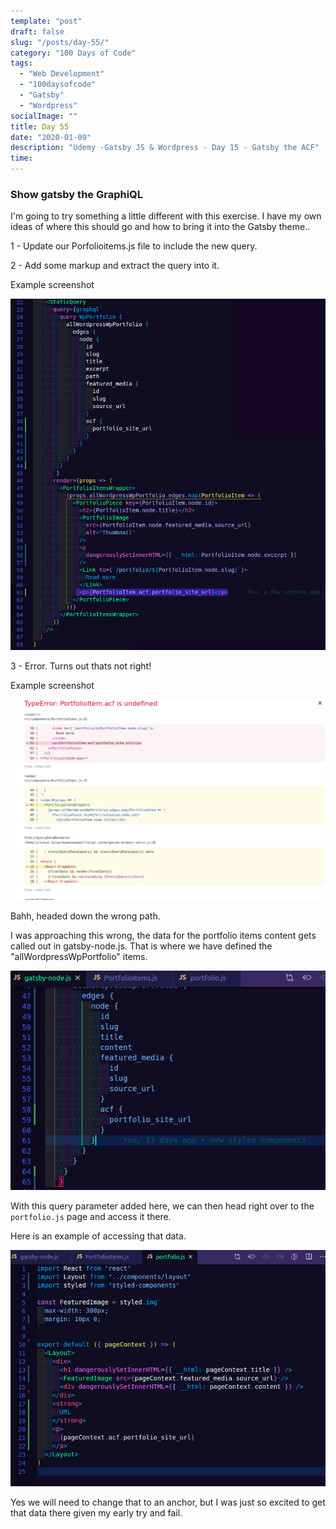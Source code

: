 ```yaml
---
template: "post"
draft: false
slug: "/posts/day-55/"
category: "100 Days of Code"
tags:
  - "Web Development"
  - "100daysofcode"
  - "Gatsby"
  - "Wordpress"
socialImage: ""
title: Day 55 
date: "2020-01-09"
description: "Udemy -Gatsby JS & Wordpress - Day 15 - Gatsby the ACF"
time: 
---
```


### Show gatsby the GraphiQL

I'm going to try something a little different with this exercise. I have my own ideas of where this should go and how to bring it into the Gatsby theme..

1 - Update our Porfolioitems.js file to include the new query.

2 - Add some markup and extract the query into it.

Example screenshot

![Adding the query and markup](../../static/media/2020-01-09-Portfolioitemsjs-ACF.png)

3 - Error. Turns out thats not right!

Example screenshot

![Type error, undefined](../../static/media/2020-01-09-Type-error.png)

Bahh, headed down the wrong path.

I was approaching this wrong, the data for the portfolio items content gets called out in gatsby-node.js. That is where we have defined the "allWordpressWpPortfolio" items.

![ACF in Gatsby-node.js](../../static/media/2020-01-09-ACF-gatsby-node-js.png)

With this query parameter added here, we can then head right over to the `portfolio.js` page and access it there.

Here is an example of accessing that data.

![ACF data page-context](../../static/media/2020-01-09-pagecontext-acf.png)

Yes we will need to change that to an anchor, but I was just so excited to get that data there given my early try and fail.


